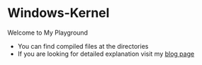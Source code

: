 # Windows-Kernel
Welcome to My Playground

- You can find compiled files at the directories
- If you are looking for detailed explanation visit my [blog page](https://enessakircolak.com.tr)